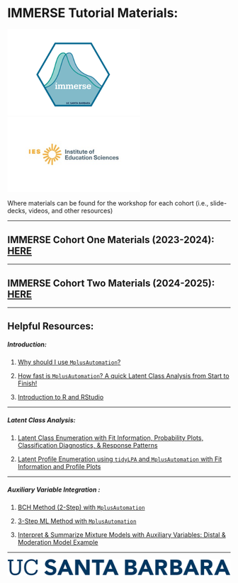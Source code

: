 # IMMERSE Tutorial Materials: 

<p align="center">

<img src="images/immerse_hex_small.png" width="300"/> <img src="images/IESNewLogo.jpg" width="300"/>

</p>



Where materials can be found for the workshop for each cohort (i.e., slide-decks, videos, and other resources)

- - -

## IMMERSE Cohort One Materials (2023-2024): [HERE](https://immerse-ucsb.github.io/cohort-one)

- - -

## IMMERSE Cohort Two Materials (2024-2025):  [HERE](https://immerse-ucsb.github.io/cohort-two)

- - -

## Helpful Resources:

##### Introduction:

1. [Why should I use `MplusAutomation`?](https://immerse-ucsb.github.io/Why-MplusAutomation.pdf)

2. [How fast is `MplusAutomation`? A quick Latent Class Analysis from Start to Finish!](https://immerse-ucsb.github.io/Quick-LCA.pdf)

3. [Introduction to R and RStudio](https://immerse-ucsb.github.io/intro_to_rstudio.pdf)

- - -

##### Latent Class Analysis:

1. [Latent Class Enumeration with Fit Information, Probability Plots, Classification Diagnostics, & Response Patterns](https://immerse-ucsb.github.io/lca_enum.pdf)

2. [Latent Profile Enumeration using `tidyLPA` and `MplusAutomation` with Fit Information and Profile Plots](https://immerse-ucsb.github.io/lpa_enum.pdf)

- - -

##### Auxiliary Variable Integration :

1. [BCH Method (2-Step) with `MplusAutomation`](https://immerse-ucsb.github.io/BCH.pdf)

2. [3-Step ML Method with `MplusAutomation`](https://immerse-ucsb.github.io/3step.pdf)

3. [Interpret & Summarize Mixture Models with Auxiliary Variables: Distal & Moderation Model Example](https://immerse-ucsb.github.io/interpet-aux-vars.pdf)

- - -



![](images/UCSB_Navy_mark.png)

